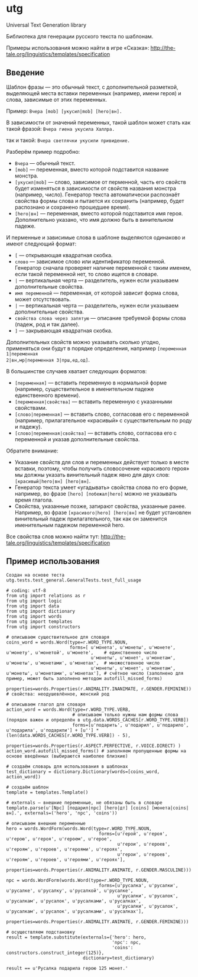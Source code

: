 utg
===

Universal Text Generation library

Библиотека для генерации русского текста по шаблонам.

Примеры использования можно найти в игре «Сказка»: http://the-tale.org/linguistics/templates/specification

## Введение

Шаблон фразы — это обычный текст, с дополнительной разметкой, выделяющей места вставки переменных (например, имени героя) и слова, зависимые от этих переменных.

Пример: <code>Вчера [mob] [укусил|mob] [hero|вн].</code>

В зависимости от значений переменных, такой шаблон может стать как такой фразой: <code>Вчера гиена укусила Халлра.</code>

так и такой: <code>Вчера светлячки укусили привидение.</code>

Разберём пример подробно:

* <code>Вчера</code> — обычный текст.
* <code>[mob]</code> — переменная, вместо которой подставится название монстра.
* <code>[укусил|mob]</code> — слово, зависимое от перменной, часть его свойств будет изменяться в зависимости от свойств названия монстра (например, число). Генератор текста автоматически распознаёт свойства формы слова и пытается их сохранить (например, будет распознано и сохранено прошедшее время).
* <code>[hero|вн]</code> — переменная, вместо которой подставится имя героя. Дополнительно указано, что имя должно быть в винительном падеже.

И перменные и зависимые слова в шаблоне выделяются одинаково и имеют следующий формат:

* <code>[</code> — открывающая квадратная скобка.
* <code>слово</code> — зависимое слово или идентификатор переменной. Генератор сначала проверяет наличие переменной с таким именем, если такой переменной нет, то слово ищется в словаре.
* <code>|</code> — вертикальная черта — разделитель, нужен если указываем дополнительные свойства.
* <code>имя переменной</code> — переменная, от которой зависит форма слова, может отсутствовать.
* <code>|</code> — вертикальная черта — разделитель, нужен если указываем дополнительные свойства.
* <code>свойства слова через запятую</code> — описание требуемой формы слова (падеж, род и так далее).
* <code>]</code> — закрывающая квадратная скобка.

Дополнительных свойств можно указывать сколько угодно, применяться они будут в порядке определения, например <code>[переменная 1|переменная 2|вн,мр|переменная 3|прш,ед,од]</code>.

В большинстве случаев хватает следующих форматов:

* <code>[переменная]</code> — вставить переменную в нормальной форме (например, существительное в именительном падеже единственного времени).
* <code>[переменная|свойства]</code> — вставить переменную с указанными свойствами.
* <code>[слово|переменная]</code> — вставить слово, согласовав его с переменной (например, прилагательное «красивый» с существительным по роду и падежу).
* <code>[слово|переменная|свойства]</code> — вставить слово, согласова его с переменной и указав дополнительные свойства.

Обратите внимание:

* Указание свойств для слов и переменных действует только в месте вставки, поэтому, чтобы получить словосочение «красивого героя» мы должны указать винительный падеж явно для двух слов: <code>[красивый|hero|вн] [hero|вн]</code>.
* Генератор текста умеет «угадывать» свойства слова по его форме, например, во фразе <code>[hero] [побежал|hero]</code> можно не указывать время глагола.
* Свойства, указанные позже, затирают свойства, указанные ранее. Например, во фразе <code>[красивого|hero] [hero|вн]</code> не будет установлен винительный падеж прилагательного, так как он заменится именительным падежом переменной hero.

Все свойства слов можно найти тут: http://the-tale.org/linguistics/templates/specification

## Пример использования

    Создан на основе теста utg.tests.test_general.GeneralTests.test_full_usage

    # coding: utf-8
    from utg import relations as r
    from utg import logic
    from utg import data
    from utg import dictionary
    from utg import words
    from utg import templates
    from utg import constructors

    # описываем существительное для словаря
    coins_word = words.Word(type=r.WORD_TYPE.NOUN,
                            forms=[ u'монета', u'монеты', u'монете', u'монету', u'монетой', u'монете',    # единственнео число
                                    u'монеты', u'монет', u'монетам', u'монеты', u'монетами', u'монетах',  # множественное число
                                    u'монеты', u'монет', u'монетам', u'монеты', u'монетами', u'монетах'], # счётное число (заполнено для пример, может быть заполнено методом autofill_missed_forms)
                            properties=words.Properties(r.ANIMALITY.INANIMATE, r.GENDER.FEMININE)) # свойства: неодушевлённое, женский род

    # описываем глагол для словаря
    action_word = words.Word(type=r.WORD_TYPE.VERB,
                             # описываем только нужны нам формы слова (порядок важен и определён в utg.data.WORDS_CACHES[r.WORD_TYPE.VERB])
                             forms=[u'подарить', u'подарил', u'подарило', u'подарила', u'подарили'] + [u''] * (len(data.WORDS_CACHES[r.WORD_TYPE.VERB]) - 5),
                             properties=words.Properties(r.ASPECT.PERFECTIVE, r.VOICE.DIRECT) )
    action_word.autofill_missed_forms() # заполняем пропущенные формы на основе введённых (выбираются наиболее близкие)

    # создаём словарь для использования в шаблонах
    test_dictionary = dictionary.Dictionary(words=[coins_word, action_word])

    # создаём шаблон
    template = templates.Template()

    # externals — внешние переменные, не обязаны быть в словаре
    template.parse(u'[Npc] [подарил|npc] [hero|дт] [coins] [монета|coins|вн].', externals=('hero', 'npc', 'coins'))

    # описываем внешние переменные
    hero = words.WordForm(words.Word(type=r.WORD_TYPE.NOUN,
                                       forms=[u'герой', u'героя', u'герою', u'героя', u'героем', u'герое',
                                              u'герои', u'героев', u'героям', u'героев', u'героями', u'героях',
                                              u'герои', u'героев', u'героям', u'героев', u'героями', u'героях'],
                                       properties=words.Properties(r.ANIMALITY.ANIMATE, r.GENDER.MASCULINE)))

    npc = words.WordForm(words.Word(type=r.WORD_TYPE.NOUN,
                                       forms=[u'русалка', u'русалки', u'русалке', u'русалку', u'русалкой', u'русалке',
                                              u'русалки', u'русалок', u'русалкам', u'русалок', u'русалками', u'русалках',
                                              u'русалки', u'русалок', u'русалкам', u'русалок', u'русалками', u'русалках'],
                                       properties=words.Properties(r.ANIMALITY.ANIMATE, r.GENDER.FEMININE)))

    # осуществляем подстановку
    result = template.substitute(externals={'hero': hero,
                                            'npc': npc,
                                            'coins': constructors.construct_integer(125)},
                                 dictionary=test_dictionary)

    result == u'Русалка подарила герою 125 монет.'
